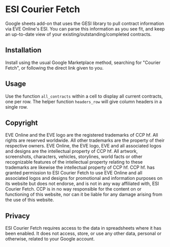 # ESI Courier Fetch

Google sheets add-on that uses the GESI library to pull contract information via EVE Online's ESI. You can parse this information as you see fit, and keep an up-to-date view of your existing/outstanding/completed contracts.

## Installation

Install using the usual Google Marketplace method, searching for "Courier Fetch", or following the direct link given to you.

## Usage

Use the function `all_contracts` within a cell to display all current contracts, one per row. The helper function `headers_row` will give column headers in a single row.


## Copyright

EVE Online and the EVE logo are the registered trademarks of CCP hf. All rights are reserved worldwide. All other trademarks are the property of their respective owners. EVE Online, the EVE logo, EVE and all associated logos and designs are the intellectual property of CCP hf. All artwork, screenshots, characters, vehicles, storylines, world facts or other recognizable features of the intellectual property relating to these trademarks are likewise the intellectual property of CCP hf. CCP hf. has granted permission to ESI Courier Fetch to use EVE Online and all associated logos and designs for promotional and information purposes on its website but does not endorse, and is not in any way affiliated with, ESI Courier Fetch. CCP is in no way responsible for the content on or functioning of this website, nor can it be liable for any damage arising from the use of this website.

## Privacy

ESI Courier Fetch requires access to the data in spreadsheets where it has been enabled. It does not access, store, or use any other data, personal or otherwise, related to your Google account.
